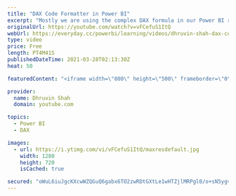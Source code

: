 ```yaml
---
title: "DAX Code Formatter in Power BI"
excerpt: "Mostly we are using the complex DAX formula in our Power BI report. So, we have a question that how we can format our DAX formula in Power BI? Is there any way to format our DAX code so that it looks nice? Yes, now we can format our Power BI DAX Code using an External tool called Tabular Editor.  Before"
originalUrl: https://youtube.com/watch?v=vFCefuS1ItQ
webUrl: https://everyday.cc/powerbi/learning/videos/dhruvin-shah-dax-code-formatter-in-power-bi/
type: video
price: Free
length: PT4M41S
publishedDateTime: 2021-03-28T02:13:30Z
heat: 50

featuredContent: "<iframe width=\"800\" height=\"500\" frameborder=\"0\" src=\"https://www.youtube.com/embed/vFCefuS1ItQ\" allow=\"accelerometer; autoplay; encrypted-media; gyroscope; picture-in-picture\" allowfullscreen></iframe>"

provider:
  name: Dhruvin Shah
  domain: youtube.com

topics:
  - Power BI
  - DAX

images:
  - url: https://i.ytimg.com/vi/vFCefuS1ItQ/maxresdefault.jpg
    width: 1280
    height: 720
    isCached: true

secured: "oWuL6iuJgcKXcwWZQGuQ6gabx6TO2zwRDtGXtLe1wHTZjlMRPgl0/o+sN5ygvOVHnUHnGcaZ/YhlMnsobVypld7gYA+ilAMcZLQodLMVmLVGbnp3vycCpKZE8FylqxMoRI6Kj1oHAdYw2Fy9v4xgRflWvZ1SGicPH4RLwKIl2RzbjkLLXYK54KB13/j8rH69y6ulr+N+nAi0xsudwO0gRuIiNN9hIOUGskWcniZG8mnZUSiSMuQg0xN/tojvDngjFB77hoqd6D7V/lKwEf7BZsohB+ot8IE0Xt5WdeS0B0rnRHbbToTFJJNP7rCjXlyTgBP3DmpyNTHbKnn8W3lTa2wNnCQBOcOMD8T5xwQcLFmbRlmtqOdIArx9/PajHTBiCohqX68SbeZ1zB+kJBx+a+2bqYMq44FH58wZlcHaWhQ=;hqi2RLrOZ2xfOOMam3cULg=="
---
```


